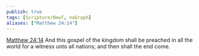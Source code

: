 ```yaml
---
publish: true
tags: [Scripture/NewT, noGraph]
aliases: ["Matthew 24:14"]
---
```

[Matthew 24:14](https://churchofjesuschrist.org/study/scriptures/nt/matt/24?lang=eng&id=p14#p14) And this gospel of the kingdom shall be preached in all the world for a witness unto all nations; and then shall the end come.
